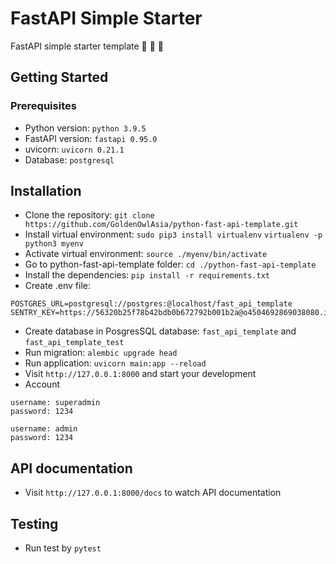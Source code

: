 # FastAPI Simple Starter

FastAPI simple starter template :goat: :goat: :goat:

## Getting Started

### Prerequisites

- Python version: `python 3.9.5`
- FastAPI version: `fastapi 0.95.0`
- uvicorn: `uvicorn 0.21.1`
- Database: `postgresql`

## Installation

- Clone the repository: `git clone https://github.com/GoldenOwlAsia/python-fast-api-template.git`
- Install virtual environment:
`sudo pip3 install virtualenv`
`virtualenv -p python3 myenv`
- Activate virtual environment: `source ./myenv/bin/activate`
- Go to python-fast-api-template folder: `cd ./python-fast-api-template`
- Install the dependencies: `pip install -r requirements.txt`
- Create .env file:
```
POSTGRES_URL=postgresql://postgres:@localhost/fast_api_template
SENTRY_KEY=https://56320b25f78b42bdb0b672792b001b2a@o4504692869038080.ingest.sentry.io/4505017145425920
```
- Create database in PosgresSQL database: `fast_api_template` and `fast_api_template_test`
- Run migration: `alembic upgrade head`
- Run application: `uvicorn main:app --reload`
- Visit `http://127.0.0.1:8000` and start your development
- Account
```
username: superadmin
password: 1234

username: admin
password: 1234
```
## API documentation

- Visit `http://127.0.0.1:8000/docs` to watch API documentation

## Testing

- Run test by `pytest`
